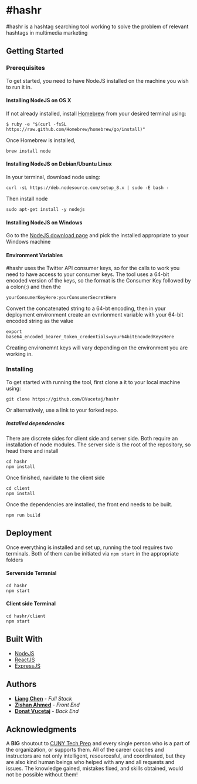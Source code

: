 # \#hashr

#hashr is a hashtag searching tool working to solve the problem of relevant hashtags in multimedia marketing

## Getting Started
### Prerequisites

To get started, you need to have NodeJS installed on the machine you wish to run it in.

#### Installing NodeJS on OS X

If not already installed, install [Homebrew](http://brew.sh/) from your desired terminal using: 

    $ ruby -e "$(curl -fsSL https://raw.github.com/Homebrew/homebrew/go/install)"

Once Homebrew is installed, 

    brew install node
    
#### Installing NodeJS on Debian/Ubuntu Linux

In your terminal, download node using: 

    curl -sL https://deb.nodesource.com/setup_8.x | sudo -E bash -
    
Then install node
  
    sudo apt-get install -y nodejs
    
#### Installing NodeJS on Windows

Go to the [NodeJS download page](https://nodejs.org/en/download/) and pick the installed appropriate to your Windows machine

#### Environment Variables

#hashr uses the Twitter API consumer keys, so for the calls to work you need to have access to your consumer keys.
The tool uses a 64-bit encoded version of the keys, so the format is the Consumer Key followed by a colon(:) and then the 

    yourConsumerKeyHere:yourConsumerSecretHere
    
 Convert the concatenated string to a 64-bt encoding, then in your deployment environment create an evnrionment variable with your 64-bit encoded string as the value

    export base64_encoded_bearer_token_credentials=your64bitEncodedKeysHere
    
Creating environemnt keys will vary depending on the environment you are working in. 

### Installing


To get started with running the tool, first clone a it to your local machine using: 

    git clone https://github.com/DVucetaj/hashr

Or alternatively, use a link to your forked repo.

##### Installed dependencies 

There are discrete sides for client side and server side. Both require an installation of node modules. The server side is the root of the repository, so head there and install

    cd hashr
    npm install
    
Once finished, navidate to the client side

    cd client
    npm install
    
Once the dependencies are installed, the front end needs to be built. 

    npm run build
    
## Deployment

Once everything is installed and set up, running the tool requires two terminals. 
Both of them can be initiated via  `npm start` in the appropriate folders

#### Serverside Termnial
    cd hashr
    npm start
#### Client side Terminal
    cd hashr/client
    npm start

## Built With

* [NodeJS](https://nodejs.org/en/)
* [ReactJS](https://reactjs.org/)
* [ExpressJS](https://expressjs.com/)

## Authors

* **[Liang Chen](https://github.com/lngchn)** - *Full Stack*
* **[Zishan Ahmed](https://github.com/ZishanAhmed93)** - *Front End*
* **[Donat Vucetaj](https://github.com/DVucetaj)** - *Back End*

## Acknowledgments

A **BIG** shoutout to [CUNY Tech Prep](https://cunytechprep.nyc/) and every single person who is a part of the organization, or supports them. All of the career coaches and instructors are not only intelligent, resourcesful, and coordinated, but they are also kind human beings who helped with any and all requests and issues. The knowledge gained, mistakes fixed, and skills obtained, would not be possible without them! 
